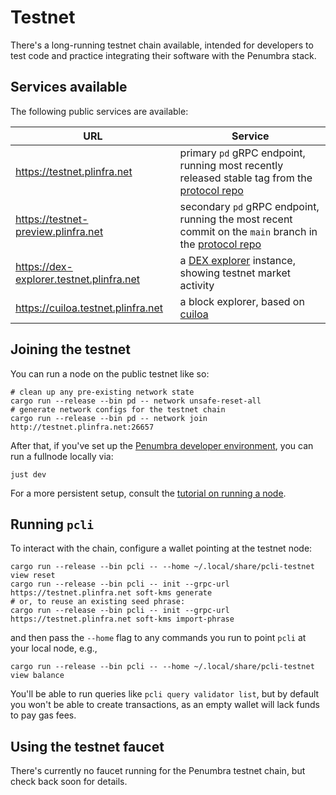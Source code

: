 # Testnet

There's a long-running testnet chain available, intended for developers
to test code and practice integrating their software with the Penumbra stack.

## Services available

The following public services are available:

| URL | Service |
| --- | --- |
| https://testnet.plinfra.net | primary `pd` gRPC endpoint, running most recently released stable tag from the [protocol repo] |
| https://testnet-preview.plinfra.net | secondary `pd` gRPC endpoint, running the most recent commit on the `main` branch in the [protocol repo] |
| https://dex-explorer.testnet.plinfra.net | a [DEX explorer](https://github.com/penumbra-zone/dex-explorer) instance, showing testnet market activity |
| https://cuiloa.testnet.plinfra.net | a block explorer, based on [cuiloa](https://github.com/penumbra-zone/cuiloa) |

## Joining the testnet

You can run a node on the public testnet like so:

```shell
# clean up any pre-existing network state
cargo run --release --bin pd -- network unsafe-reset-all
# generate network configs for the testnet chain
cargo run --release --bin pd -- network join http://testnet.plinfra.net:26657
```

After that, if you've set up the [Penumbra developer environment](./dev-env.md),
you can run a fullnode locally via:

```shell
just dev
```

For a more persistent setup, consult the [tutorial on running a node](../node/pd/running-node.md).

## Running `pcli`

To interact with the chain, configure a wallet pointing at the testnet node:

```shell
cargo run --release --bin pcli -- --home ~/.local/share/pcli-testnet view reset
cargo run --release --bin pcli -- init --grpc-url https://testnet.plinfra.net soft-kms generate
# or, to reuse an existing seed phrase:
cargo run --release --bin pcli -- init --grpc-url https://testnet.plinfra.net soft-kms import-phrase
```

and then pass the `--home` flag to any commands you run to point `pcli` at your local node, e.g.,

```shell
cargo run --release --bin pcli -- --home ~/.local/share/pcli-testnet view balance
```

You'll be able to run queries like `pcli query validator list`, but by default you won't be able
to create transactions, as an empty wallet will lack funds to pay gas fees.


## Using the testnet faucet

There's currently no faucet running for the Penumbra testnet chain, but check back soon for details.

<!--
TODO:
There's no instance of Galileo running yet, but there could be.

To obtain funds for your testnet wallet, first gather the address:

```shell
cargo run --release --bin pcli -- --home ~/.local/share/pcli-testnet view address
```

Then visit the `#testnet-faucet` channel in the project Discord, and paste your address.
A bot will send a small amount of funds to your address, which should be visible within a few minutes, via:

```shell
cargo run --release --bin pcli -- --home ~/.local/share/pcli-testnet view balance
```
-->

[protocol repo]: https://github.com/penumbra-zone/penumbra
